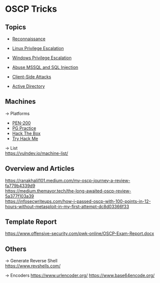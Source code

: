 # OSCP Tricks

## Topics

- [Reconnaissance](Reconnaissance.md)

- [Linux Privilege Escalation](linux_privilege_escalation.md)

- [Windows Privilege Escalation](windows_privilege_escalation.md)

- [Abuse MSSQL and SQL Injection](abuse_mssql_and_sql_injection.md)

- [Client-Side Attacks](client_sides_attacks.md)

- [Active Directory](active_directory.md)

## Machines
-> Platforms
- [PEN-200](https://www.offsec.com/courses/pen-200/)
- [PG Practice](https://www.offsec.com/labs/individual/)
- [Hack The Box](https://www.hackthebox.com/)
- [Try Hack Me](https://tryhackme.com/)

-> List  
https://vulndev.io/machine-list/

## Overview and Articles
https://ranakhalil101.medium.com/my-oscp-journey-a-review-fa779b4339d9  
https://medium.themayor.tech/the-long-awaited-oscp-review-5a377f103a39  
https://infosecwriteups.com/how-i-passed-oscp-with-100-points-in-12-hours-without-metasploit-in-my-first-attempt-dc8d03366f33  

## Template Report
https://www.offensive-security.com/pwk-online/OSCP-Exam-Report.docx 

## Others

-> Generate Reverse Shell  
https://www.revshells.com/

-> Encoders
https://www.urlencoder.org/
https://www.base64encode.org/
